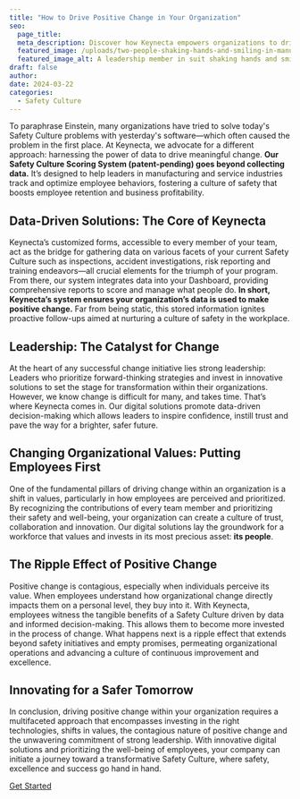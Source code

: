 ```yaml
---
title: "How to Drive Positive Change in Your Organization"
seo:
  page_title: 
  meta_description: Discover how Keynecta empowers organizations to drive positive change, prioritize safety and foster a culture of excellence. Unlock your organization's potential today!
  featured_image: /uploads/two-people-shaking-hands-and-smiling-in-manufacturing-plant-1.jpg
  featured_image_alt: A leadership member in suit shaking hands and smiling at employee in manufacturing plant
draft: false
author:
date: 2024-03-22
categories:
  - Safety Culture
---
```


To paraphrase Einstein, many organizations have tried to solve today's Safety Culture problems with yesterday's software—which often caused the problem in the first place. At Keynecta, we advocate for a different approach: harnessing the power of data to drive meaningful change. __Our Safety Culture Scoring System (patent-pending) goes beyond collecting data.__ It’s designed to help leaders in manufacturing and service industries track and optimize employee behaviors, fostering a culture of safety that boosts employee retention and business profitability. 

## Data-Driven Solutions: The Core of Keynecta 

Keynecta’s customized forms, accessible to every member of your team, act as the bridge for gathering data on various facets of your current Safety Culture such as inspections, accident investigations, risk reporting and training endeavors—all crucial elements for the triumph of your program. From there, our system integrates data into your Dashboard, providing comprehensive reports to score and manage what people do. __In short, Keynecta’s system ensures your organization’s data is used to make positive change.__ Far from being static, this stored information ignites proactive follow-ups aimed at nurturing a culture of safety in the workplace. 

## Leadership: The Catalyst for Change 

At the heart of any successful change initiative lies strong leadership: Leaders who prioritize forward-thinking strategies and invest in innovative solutions to set the stage for transformation within their organizations. However, we know change is difficult for many, and takes time. That’s where Keynecta comes in. Our digital solutions promote data-driven decision-making which allows leaders to inspire confidence, instill trust and pave the way for a brighter, safer future. 

## Changing Organizational Values: Putting Employees First 

One of the fundamental pillars of driving change within an organization is a shift in values, particularly in how employees are perceived and prioritized. By recognizing the contributions of every team member and prioritizing their safety and well-being, your organization can create a culture of trust, collaboration and innovation. Our digital solutions lay the groundwork for a workforce that values and invests in its most precious asset: __its people__. 

## The Ripple Effect of Positive Change 

Positive change is contagious, especially when individuals perceive its value. When employees understand how organizational change directly impacts them on a personal level, they buy into it. With Keynecta, employees witness the tangible benefits of a Safety Culture driven by data and informed decision-making. This allows them to become more invested in the process of change. What happens next is a ripple effect that extends beyond safety initiatives and empty promises, permeating organizational operations and advancing a culture of continuous improvement and excellence. 

## Innovating for a Safer Tomorrow  

In conclusion, driving positive change within your organization requires a multifaceted approach that encompasses investing in the right technologies, shifts in values, the contagious nature of positive change and the unwavering commitment of strong leadership. With innovative digital solutions and prioritizing the well-being of employees, your company can initiate a journey toward a transformative Safety Culture, where safety, excellence and success go hand in hand. 

<a class="btn btn--primary" href="/contact/">Get Started</a>
